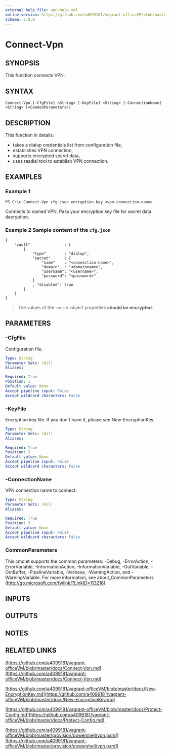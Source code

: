 ```yaml
---
external help file: vpn-help.xml
online version: https://github.com/a4099181/vagrant-officeVM/blob/master/docs/Connect-Vpn.md
schema: 2.0.0
---
```


# Connect-Vpn

## SYNOPSIS
This function connects VPN.

## SYNTAX

```
Connect-Vpn [-CfgFile] <String> [-KeyFile] <String> [-ConnectionName] <String> [<CommonParameters>]
```

## DESCRIPTION
This function in details:
* takes a dialup credentials list from configuration file,
* establishes VPN connection,
* supports encrypted secret data,
* uses rasdial tool to establish VPN connection.

## EXAMPLES

### Example 1
```
PS C:\> Connect-Vpn cfg.json encryption.key <vpn-connection-name>
```

Connects to named VPN. Pass your encryption.key file for secret data decryption.

### Example 2 Sample content of the `cfg.json`
```
{
    "vault"               : [
        {
            "type"        : "dialup",
            "secret"      : {
                "name"    : "<connection-name>",
                "domain"  : "<domainname>",
                "username": "<username>",
                "password": "<password>"
            }
            , "disabled": true
        }
    ]
}
```

> The values of the `secret` object properties **should be encrypted**.

## PARAMETERS

### -CfgFile
Configuration file.

```yaml
Type: String
Parameter Sets: (All)
Aliases: 

Required: True
Position: 1
Default value: None
Accept pipeline input: False
Accept wildcard characters: False
```

### -KeyFile
Encryption key file.
If you don't have it, please see New-EncryptionKey.

```yaml
Type: String
Parameter Sets: (All)
Aliases: 

Required: True
Position: 2
Default value: None
Accept pipeline input: False
Accept wildcard characters: False
```

### -ConnectionName
VPN connection name to connect.

```yaml
Type: String
Parameter Sets: (All)
Aliases: 

Required: True
Position: 3
Default value: None
Accept pipeline input: False
Accept wildcard characters: False
```

### CommonParameters
This cmdlet supports the common parameters: -Debug, -ErrorAction, -ErrorVariable, -InformationAction, -InformationVariable, -OutVariable, -OutBuffer, -PipelineVariable, -Verbose, -WarningAction, and -WarningVariable. For more information, see about_CommonParameters (http://go.microsoft.com/fwlink/?LinkID=113216).

## INPUTS

## OUTPUTS

## NOTES

## RELATED LINKS

[https://github.com/a4099181/vagrant-officeVM/blob/master/docs/Connect-Vpn.md](https://github.com/a4099181/vagrant-officeVM/blob/master/docs/Connect-Vpn.md)

[https://github.com/a4099181/vagrant-officeVM/blob/master/docs/New-EncryptionKey.md](https://github.com/a4099181/vagrant-officeVM/blob/master/docs/New-EncryptionKey.md)

[https://github.com/a4099181/vagrant-officeVM/blob/master/docs/Protect-Config.md](https://github.com/a4099181/vagrant-officeVM/blob/master/docs/Protect-Config.md)

[https://github.com/a4099181/vagrant-officeVM/blob/master/provision/powershell/vpn.psm1](https://github.com/a4099181/vagrant-officeVM/blob/master/provision/powershell/vpn.psm1)

